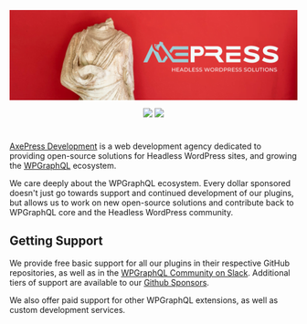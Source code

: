 <a href="https://axepress.dev"><img align="center" src="assets/axepress-header.png" alt="AxePress Development - Headless WordPress Solutions"></a>
<div align="center">
<a href="https://github.com/sponsors/AxeWP" alt="GitHub Sponsors"><img src="https://img.shields.io/static/v1?label=Sponsor%20Us&message=%E2%9D%A4&logo=GitHub&color=%23fe8e86&style=for-the-badge" /></a> <a href="mailto:support@axepress.dev"><img src="https://img.shields.io/static/v1?label=Get%20Support&message=%E2%9C%89&color=2075b9&style=for-the-badge" /></a><br>
</div>

#

[AxePress Development](https://axepress.dev) is a web development agency dedicated to providing open-source solutions for Headless WordPress sites, and growing the [WPGraphQL](https://wpgraphql.com) ecosystem.

We care deeply about the WPGraphQL ecosystem. Every dollar sponsored doesn't just go towards support and continued development of our plugins, but allows us to work on new open-source solutions and contribute back to WPGraphQL core and the Headless WordPress community.

## Getting Support 
We provide free basic support for all our plugins in their respective GitHub repositories, as well as in the [WPGraphQL Community on Slack](https://join.slack.com/t/wp-graphql/shared_invite/zt-3vloo60z-PpJV2PFIwEathWDOxCTTLA). Additional tiers of support are available to our [Github Sponsors](https://github.com/sponsors/AxeWP).

We also offer paid support for other WPGraphQL extensions, as well as custom development services.
